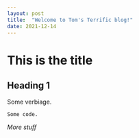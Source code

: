 ```yaml
---
layout: post
title:  "Welcome to Tom's Terrific blog!"
date: 2021-12-14
---
```


# This is the title

## Heading 1

Some verbiage.

`Some code.`

*More stuff*

